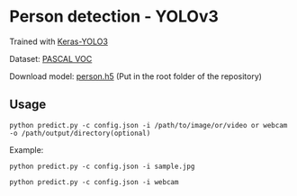# Person detection - YOLOv3

 Trained with [Keras-YOLO3](https://github.com/experiencor/keras-yolo3)

 Dataset: [PASCAL VOC](http://host.robots.ox.ac.uk/pascal/VOC/)

 Download model: [person.h5](https://1drv.ms/u/s!AorkmCSibVijg27vwX3ld2GaByl_) (Put in the root folder of the repository)


 ## Usage
 
`python predict.py -c config.json -i /path/to/image/or/video or webcam -o /path/output/directory(optional)`

 Example:
 
 `python predict.py -c config.json -i sample.jpg`
 
 `python predict.py -c config.json -i webcam`
